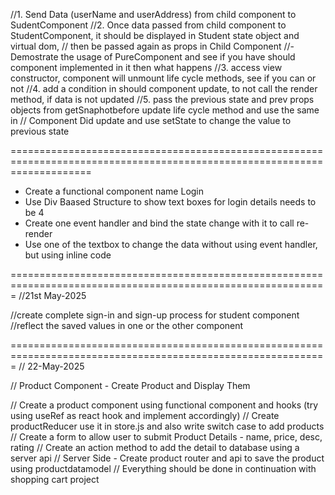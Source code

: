 //1. Send Data (userName and userAddress) from child component to SudentComponent
//2. Once data passed from child component to StudentComponent, it should be displayed in Student state object and virtual dom, 
//   then be passed again as props in Child Component
//- Demostrate the usage of PureComponent and see if you have should component implemented in it then what happens
//3. access view constructor, component will unmount life cycle methods, see if you can or not
//4. add a condition in should component update, to not call the render method, if data is not updated
//5. pass the previous state and prev props objects from getSnaphotbefore update life cycle method and use the same in 
// Component Did update and use setState to change the value to previous state

==========================================================================================================================

- Create a functional component name Login
- Use Div Baased Structure to show text boxes for login details needs to be 4
- Create one event handler and bind the state change with it to call re-render
- Use one of the textbox to change the data without using event handler, but using inline code

=============================================================================================================
//21st May-2025


//create complete sign-in and sign-up process for student component
//reflect the saved values in one or the other component

=============================================================================================================
// 22-May-2025


// Product Component - Create Product and Display Them


// Create a product component using functional component and hooks (try using useRef as react hook and implement accordingly)
// Create productReducer use it in store.js and also write switch case to add products
// Create a form to allow user to submit Product Details - name, price, desc, rating
// Create an action method to add the detail to database using a server api
// Server Side - Create product router and api to save the product using productdatamodel
// Everything should be done in continuation with shopping cart project